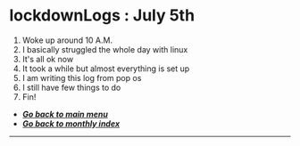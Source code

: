 # lockdownLogs : July 5th 

1. Woke up around 10 A.M.
2. I basically struggled the whole day with linux
3. It's all ok now 
4. It took a while but almost everything is set up
5. I am writing this log from pop os 
6. I still have few things to do 
7. Fin!

- [**_Go back to main menu_**](../README.md)
- [**_Go back to monthly index_**](index.md) 

---